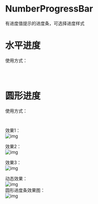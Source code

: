 # NumberProgressBar
有进度值提示的进度条，可选择进度样式

# 水平进度 #

<P>使用方式：</P>
<pre><code>
	<com.whatshappen.numberprogressbar.numberprogressbar.NumberHorizontalProgressBar
			android:id="@+id/num_pb"
			android:layout_width="match_parent"
			android:layout_height="wrap_content"
			android:layout_marginTop="50dp"
			npb:percent_size="15sp"
			npb:progress_bar_height="3dp"
			npb:progress_bar_style="top" />
</code></pre>

# 圆形进度 #

<P>使用方式：</P>
<pre><code><com.whatshappen.numberprogressbar.numberprogressbar.CircleProgressBar
			android:id="@+id/cpb"
			android:layout_width="250dp"
			android:layout_height="250dp"
			cpb:progress_bar_start_round="90" />
</pre></code>

效果1：  
![img](https://github.com/whatshappen/NumberProgressBar/blob/master/screenshots/progressbar_top.jpg)  

效果2：  
![img](https://github.com/whatshappen/NumberProgressBar/blob/master/screenshots/progressbar_center.jpg)  

效果3：  
![img](https://github.com/whatshappen/NumberProgressBar/blob/master/screenshots/progressbar_bottom.jpg)  

动态效果：  
![img](https://github.com/whatshappen/NumberProgressBar/blob/master/screenshots/progressbar.gif)  
圆形进度条效果图：  
![img](https://github.com/whatshappen/NumberProgressBar/blob/master/screenshots/progressbar_cir.gif)